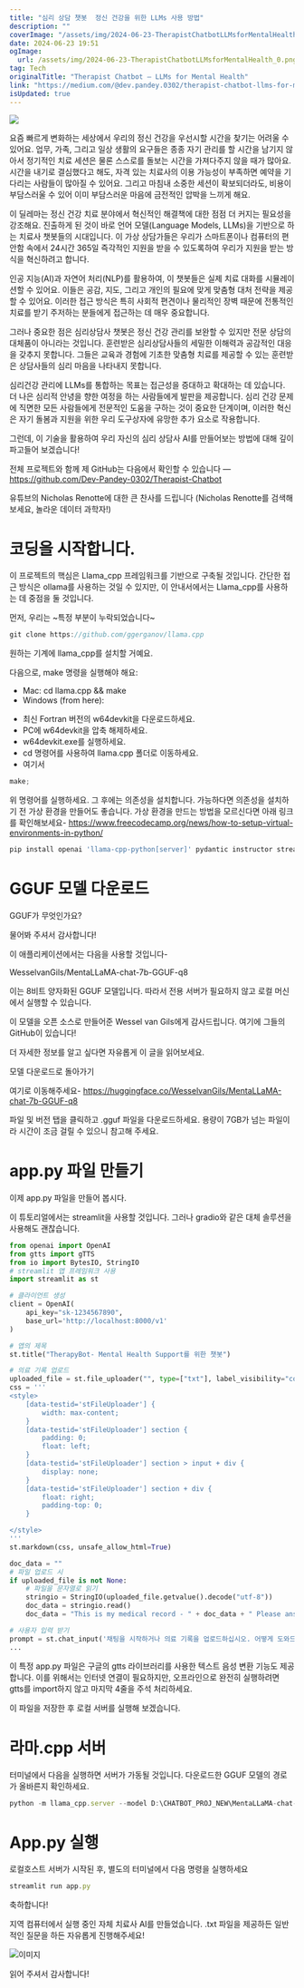 ```yaml
---
title: "심리 상담 챗봇  정신 건강을 위한 LLMs 사용 방법"
description: ""
coverImage: "/assets/img/2024-06-23-TherapistChatbotLLMsforMentalHealth_0.png"
date: 2024-06-23 19:51
ogImage:
  url: /assets/img/2024-06-23-TherapistChatbotLLMsforMentalHealth_0.png
tag: Tech
originalTitle: "Therapist Chatbot — LLMs for Mental Health"
link: "https://medium.com/@dev.pandey.0302/therapist-chatbot-llms-for-mental-health-55ff5769a878"
isUpdated: true
---
```


<img src="/assets/img/2024-06-23-TherapistChatbotLLMsforMentalHealth_0.png" />

요즘 빠르게 변화하는 세상에서 우리의 정신 건강을 우선시할 시간을 찾기는 어려울 수 있어요. 업무, 가족, 그리고 일상 생활의 요구들은 종종 자기 관리를 할 시간을 남기지 않아서 정기적인 치료 세션은 물론 스스로를 돌보는 시간을 가져다주지 않을 때가 많아요. 시간을 내기로 결심했다고 해도, 자격 있는 치료사의 이용 가능성이 부족하면 예약을 기다리는 사람들이 많아질 수 있어요. 그리고 마침내 소중한 세션이 확보되더라도, 비용이 부담스러울 수 있어 이미 부담스러운 마음에 금전적인 압박을 느끼게 해요.

이 딜레마는 정신 건강 치료 분야에서 혁신적인 해결책에 대한 점점 더 커지는 필요성을 강조해요. 진출하게 된 것이 바로 언어 모델(Language Models, LLMs)을 기반으로 하는 치료사 챗봇들의 시대입니다. 이 가상 상담가들은 우리가 스마트폰이나 컴퓨터의 편안함 속에서 24시간 365일 즉각적인 지원을 받을 수 있도록하여 우리가 지원을 받는 방식을 혁신하려고 합니다.

인공 지능(AI)과 자연어 처리(NLP)를 활용하여, 이 챗봇들은 실제 치료 대화를 시뮬레이션할 수 있어요. 이들은 공감, 지도, 그리고 개인의 필요에 맞게 맞춤형 대처 전략을 제공할 수 있어요. 이러한 접근 방식은 특히 사회적 편견이나 물리적인 장벽 때문에 전통적인 치료를 받기 주저하는 분들에게 접근하는 데 매우 중요합니다.

<!-- cozy-coder - 수평 -->

<ins class="adsbygoogle"
     style="display:block"
     data-ad-client="ca-pub-4877378276818686"
     data-ad-slot="1107185301"
     data-ad-format="auto"
     data-full-width-responsive="true"></ins>

<script>
     (adsbygoogle = window.adsbygoogle || []).push({});
</script>

그러나 중요한 점은 심리상담사 챗봇은 정신 건강 관리를 보완할 수 있지만 전문 상담의 대체품이 아니라는 것입니다. 훈련받은 심리상담사들의 세밀한 이해력과 공감적인 대응을 갖추지 못합니다. 그들은 교육과 경험에 기초한 맞춤형 치료를 제공할 수 있는 훈련받은 상담사들의 심리 마음을 나타내지 못합니다.

심리건강 관리에 LLMs를 통합하는 목표는 접근성을 증대하고 확대하는 데 있습니다. 더 나은 심리적 안녕을 향한 여정을 하는 사람들에게 발판을 제공합니다. 심리 건강 문제에 직면한 모든 사람들에게 전문적인 도움을 구하는 것이 중요한 단계이며, 이러한 혁신은 자기 돌봄과 지원을 위한 우리 도구상자에 유망한 추가 요소로 작용합니다.

그런데, 이 기술을 활용하여 우리 자신의 심리 상담사 AI를 만들어보는 방법에 대해 깊이 파고들어 보겠습니다!

전체 프로젝트와 함께 제 GitHub는 다음에서 확인할 수 있습니다 — https://github.com/Dev-Pandey-0302/Therapist-Chatbot

<!-- cozy-coder - 수평 -->

<ins class="adsbygoogle"
     style="display:block"
     data-ad-client="ca-pub-4877378276818686"
     data-ad-slot="1107185301"
     data-ad-format="auto"
     data-full-width-responsive="true"></ins>

<script>
     (adsbygoogle = window.adsbygoogle || []).push({});
</script>

유튜브의 Nicholas Renotte에 대한 큰 찬사를 드립니다 (Nicholas Renotte를 검색해보세요, 놀라운 데이터 과학자!)

# 코딩을 시작합니다.

이 프로젝트의 핵심은 Llama_cpp 프레임워크를 기반으로 구축될 것입니다. 간단한 접근 방식은 ollama를 사용하는 것일 수 있지만, 이 안내서에서는 Llama_cpp를 사용하는 데 중점을 둘 것입니다.

먼저, 우리는 ~특정 부분이 누락되었습니다~

<!-- cozy-coder - 수평 -->

<ins class="adsbygoogle"
     style="display:block"
     data-ad-client="ca-pub-4877378276818686"
     data-ad-slot="1107185301"
     data-ad-format="auto"
     data-full-width-responsive="true"></ins>

<script>
     (adsbygoogle = window.adsbygoogle || []).push({});
</script>

```js
git clone https://github.com/ggerganov/llama.cpp
```

원하는 기계에 llama_cpp를 설치할 거예요.

다음으로, make 명령을 실행해야 해요:

- Mac: cd llama.cpp && make
- Windows (from here):

<!-- cozy-coder - 수평 -->

<ins class="adsbygoogle"
     style="display:block"
     data-ad-client="ca-pub-4877378276818686"
     data-ad-slot="1107185301"
     data-ad-format="auto"
     data-full-width-responsive="true"></ins>

<script>
     (adsbygoogle = window.adsbygoogle || []).push({});
</script>

- 최신 Fortran 버전의 w64devkit을 다운로드하세요.
- PC에 w64devkit을 압축 해제하세요.
- w64devkit.exe를 실행하세요.
- cd 명령어를 사용하여 llama.cpp 폴더로 이동하세요.
- 여기서

```js
make;
```

위 명령어를 실행하세요. 그 후에는 의존성을 설치합니다. 가능하다면 의존성을 설치하기 전 가상 환경을 만들어도 좋습니다. 가상 환경을 만드는 방법을 모르신다면 아래 링크를 확인해보세요- https://www.freecodecamp.org/news/how-to-setup-virtual-environments-in-python/

```js
pip install openai 'llama-cpp-python[server]' pydantic instructor streamlit gtts
```

<!-- cozy-coder - 수평 -->

<ins class="adsbygoogle"
     style="display:block"
     data-ad-client="ca-pub-4877378276818686"
     data-ad-slot="1107185301"
     data-ad-format="auto"
     data-full-width-responsive="true"></ins>

<script>
     (adsbygoogle = window.adsbygoogle || []).push({});
</script>

# GGUF 모델 다운로드

GGUF가 무엇인가요?

물어봐 주셔서 감사합니다!

이 애플리케이션에서는 다음을 사용할 것입니다-

<!-- cozy-coder - 수평 -->

<ins class="adsbygoogle"
     style="display:block"
     data-ad-client="ca-pub-4877378276818686"
     data-ad-slot="1107185301"
     data-ad-format="auto"
     data-full-width-responsive="true"></ins>

<script>
     (adsbygoogle = window.adsbygoogle || []).push({});
</script>

WesselvanGils/MentaLLaMA-chat-7b-GGUF-q8

이는 8비트 양자화된 GGUF 모델입니다. 따라서 전용 서버가 필요하지 않고 로컬 머신에서 실행할 수 있습니다.

이 모델을 오픈 소스로 만들어준 Wessel van Gils에게 감사드립니다. 여기에 그들의 GitHub이 있습니다!

더 자세한 정보를 알고 싶다면 자유롭게 이 글을 읽어보세요.

<!-- cozy-coder - 수평 -->

<ins class="adsbygoogle"
     style="display:block"
     data-ad-client="ca-pub-4877378276818686"
     data-ad-slot="1107185301"
     data-ad-format="auto"
     data-full-width-responsive="true"></ins>

<script>
     (adsbygoogle = window.adsbygoogle || []).push({});
</script>

모델 다운로드로 돌아가기

여기로 이동해주세요- https://huggingface.co/WesselvanGils/MentaLLaMA-chat-7b-GGUF-q8

파일 및 버전 탭을 클릭하고 .gguf 파일을 다운로드하세요. 용량이 7GB가 넘는 파일이라 시간이 조금 걸릴 수 있으니 참고해 주세요.

# app.py 파일 만들기

<!-- cozy-coder - 수평 -->

<ins class="adsbygoogle"
     style="display:block"
     data-ad-client="ca-pub-4877378276818686"
     data-ad-slot="1107185301"
     data-ad-format="auto"
     data-full-width-responsive="true"></ins>

<script>
     (adsbygoogle = window.adsbygoogle || []).push({});
</script>

이제 app.py 파일을 만들어 봅시다.

이 튜토리얼에서는 streamlit을 사용할 것입니다. 그러나 gradio와 같은 대체 솔루션을 사용해도 괜찮습니다.

```python
from openai import OpenAI
from gtts import gTTS
from io import BytesIO, StringIO
# streamlit 앱 프레임워크 사용
import streamlit as st

# 클라이언트 생성
client = OpenAI(
    api_key="sk-1234567890",
    base_url='http://localhost:8000/v1'
)

# 앱의 제목
st.title("TherapyBot- Mental Health Support를 위한 챗봇")

# 의료 기록 업로드
uploaded_file = st.file_uploader("", type=["txt"], label_visibility="collapsed")
css = '''
<style>
    [data-testid='stFileUploader'] {
        width: max-content;
    }
    [data-testid='stFileUploader'] section {
        padding: 0;
        float: left;
    }
    [data-testid='stFileUploader'] section > input + div {
        display: none;
    }
    [data-testid='stFileUploader'] section + div {
        float: right;
        padding-top: 0;
    }

</style>
'''
st.markdown(css, unsafe_allow_html=True)

doc_data = ""
# 파일 업로드 시
if uploaded_file is not None:
    # 파일을 문자열로 읽기
    stringio = StringIO(uploaded_file.getvalue().decode("utf-8"))
    doc_data = stringio.read()
    doc_data = "This is my medical record - " + doc_data + " Please answer the following question based on the earlier medical record- "

# 사용자 입력 받기
prompt = st.chat_input('채팅을 시작하거나 의료 기록을 업로드하십시오. 어떻게 도와드릴까요?')
...
```

이 특정 app.py 파일은 구글의 gtts 라이브러리를 사용한 텍스트 음성 변환 기능도 제공합니다. 이를 위해서는 인터넷 연결이 필요하지만, 오프라인으로 완전히 실행하려면 gtts를 import하지 않고 마지막 4줄을 주석 처리하세요.

<!-- cozy-coder - 수평 -->

<ins class="adsbygoogle"
     style="display:block"
     data-ad-client="ca-pub-4877378276818686"
     data-ad-slot="1107185301"
     data-ad-format="auto"
     data-full-width-responsive="true"></ins>

<script>
     (adsbygoogle = window.adsbygoogle || []).push({});
</script>

이 파일을 저장한 후 로컬 서버를 실행해 보겠습니다.

# 라마.cpp 서버

터미널에서 다음을 실행하면 서버가 가동될 것입니다. 다운로드한 GGUF 모델의 경로가 올바른지 확인하세요.

```js
python -m llama_cpp.server --model D:\CHATBOT_PROJ_NEW\MentaLLaMA-chat-7b-GGUF-q8\MentaLLaMA-chat-7b-GGUF-q8.gguf --n_gpu -1
```

<!-- cozy-coder - 수평 -->

<ins class="adsbygoogle"
     style="display:block"
     data-ad-client="ca-pub-4877378276818686"
     data-ad-slot="1107185301"
     data-ad-format="auto"
     data-full-width-responsive="true"></ins>

<script>
     (adsbygoogle = window.adsbygoogle || []).push({});
</script>

# App.py 실행

로컬호스트 서버가 시작된 후, 별도의 터미널에서 다음 명령을 실행하세요

```js
streamlit run app.py
```

축하합니다!

<!-- cozy-coder - 수평 -->

<ins class="adsbygoogle"
     style="display:block"
     data-ad-client="ca-pub-4877378276818686"
     data-ad-slot="1107185301"
     data-ad-format="auto"
     data-full-width-responsive="true"></ins>

<script>
     (adsbygoogle = window.adsbygoogle || []).push({});
</script>

지역 컴퓨터에서 실행 중인 자체 치료사 AI를 만들었습니다. .txt 파일을 제공하든 일반적인 질문을 하든 자유롭게 진행해주세요!

![이미지](/assets/img/2024-06-23-TherapistChatbotLLMsforMentalHealth_1.png)

읽어 주셔서 감사합니다!
